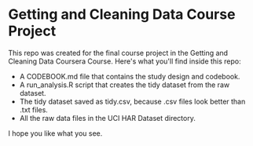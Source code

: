 # Getting and Cleaning Data Course Project

This repo was created for the final course project in the Getting and Cleaning Data Coursera Course.
Here's what you'll find inside this repo:
* A CODEBOOK.md file that contains the study design and codebook.
* A run_analysis.R script that creates the tidy dataset from the raw dataset.
* The tidy dataset saved as tidy.csv, because .csv files look better than .txt files.
* All the raw data files in the UCI HAR Dataset directory.

I hope you like what you see.
